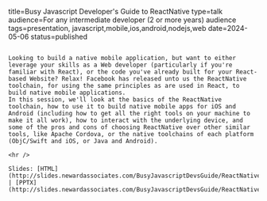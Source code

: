 title=Busy Javascript Developer's Guide to ReactNative
type=talk
audience=For any intermediate developer (2 or more years) audience
tags=presentation, javascript,mobile,ios,android,nodejs,web
date=2024-05-06
status=published
~~~~~~

Looking to build a native mobile application, but want to either leverage your skills as a Web developer (particularly if you're familiar with React), or the code you've already built for your React-based Website? Relax! Facebook has released unto us the ReactNative toolchain, for using the same principles as are used in React, to build native mobile applications.
In this session, we'll look at the basics of the ReactNative toolchain, how to use it to build native mobile apps for iOS and Android (including how to get all the right tools on your machine to make it all work), how to interact with the underlying device, and some of the pros and cons of choosing ReactNative over other similar tools, like Apache Cordova, or the native toolchains of each platform (ObjC/Swift and iOS, or Java and Android).
    
<hr />

Slides: [HTML](http://slides.newardassociates.com/BusyJavascriptDevsGuide/ReactNative.html) | [PPTX](http://slides.newardassociates.com/BusyJavascriptDevsGuide/ReactNative.pptx)

